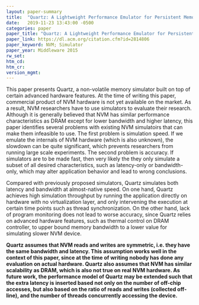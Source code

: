 ```yaml
---
layout: paper-summary
title:  "Quartz: A Lightweight Performance Emulator for Persistent Memory Software"
date:   2019-11-23 13:43:00 -0500
categories: paper
paper_title: "Quartz: A Lightweight Performance Emulator for Persistent Memory Software"
paper_link: https://dl.acm.org/citation.cfm?id=2814806
paper_keyword: NVM; Simulator
paper_year: Middleware 2015
rw_set:
htm_cd:
htm_cr:
version_mgmt:
---
```


This paper presents Quartz, a non-volatile memory simulator built on top of certain advanced hardware features. At the time
of writing this paper, commercial product of NVM hardware is not yet available on the market. As a result, NVM researchers 
have to use simulators to evaluate their research. Although it is generally believed that NVM has similar performance 
characteristics as DRAM except for lower bandwidth and higher latency, this paper identifies several problems with existing 
NVM simulatoirs that can make them infeasible to use. The first problem is simulation speed. If we emulate the internals 
of NVM hardware (which is also unknown), the slowdown can be quite significant, which prevents researchers from running
large scale experiments. The second problem is accuracy. If simulators are to be made fast, then very likely the they
only simulate a subset of all desired characteristics, such as latency-only or bandwidth-only, which may alter application
behavior and lead to wrong conclusions. 

Compared with previously proposed simulators, Quartz simulates both latency and bandwidth at almost-native speed. On one 
hand, Quartz achieves high simulation throughput by running the application directly on hardware with no virtualization 
layer, and only intervening the execution at certain time points such as thread synchronization. On the other hand,
lack of program monitoring does not lead to worse accuracy, since Quartz relies on advanced hardware features, such as thermal
control on DRAM controller, to upper bound memory bandwidth to a lower value for simulating slower NVM device.

**Quartz assumes that NVM reads and writes are symmetric, i.e. they have the same bandwidth and latency. This assumption
works well in the context of this paper, since at the time of writing nobody has done any evaluation on actual
hardware. Quartz also assumes that NVM has similar scalability as DRAM, which is also not true on real NVM hardware.
As future work, the performance model of Quartz may be extended such that the extra latency is inserted based not 
only on the number of off-chip accesses, but also based on the ratio of reads and writes (collected off-line), and the 
number of threads concurrently accessing the device.**